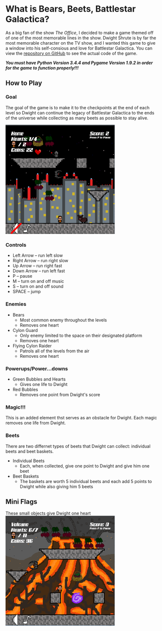 # What is Bears, Beets, Battlestar Galactica?

As a big fan of the show _The Office_, I decided to make a game themed off of one of the most memorable lines in the show. Dwight Shrute is by far the most memorable character on the TV show, and I wanted this game to give a window into his self-consious and love for Battlestar Galactica. 
You can view the [repository on GitHub](https://github.com/awuerf4505/bears_beets_bg_game/edit/master/README.md) to see the actual code of the game.

___You must have Python Version 3.4.4 and Pygame Version 1.9.2 in order for the game to function properly!!!___
## How to Play


### Goal

The goal of the game is to make it to the checkpoints at the end of each level so Dwight can continue the legacy of Battlestar Galactica to the ends of the universe while collecting as many beets as possible to stay alive.

<img src="img/screenshot_2.png" width="360">

### Controls
*	Left Arrow – run left slow
*	Right Arrow – run right slow
*	Up Arrow – run right fast
*	Down Arrow – run left fast
*	P – pause
*	M – turn on and off music
*	S – turn on and off sound
*	SPACE – jump 

### Enemies
* Bears
  * Most common enemy throughout the levels
  * Removes one heart
* Cylon Guard
  * Only enemy limited to the space on their designated platform
  * Removes one heart
* Flying Cylon Raider
  * Patrols all of the levels from the air
  * Removes one heart
  


### Powerups/Power...downs
* Green Bubbles and Hearts
  * Gives one life to Dwight
* Red Bubbles
  * Removes one point from Dwight's score
  
### Magic!!!
This is an added element thst serves as an obstacle for Dwight. Each magic removes one life from Dwight.

### Beets
There are two differnet types of beets that Dwight can collect: individual beets and beet baskets.
* Individual Beets
  * Each, when collected, give one point to Dwight and give him one beet
* Beet Baskets
  * The baskets are worth 5 individual beets and each add 5 points to Dwight while also giving him 5 beets

## Mini Flags
These small objects give Dwight one heart
<img src="img/screenshot_1.png" width="360">
